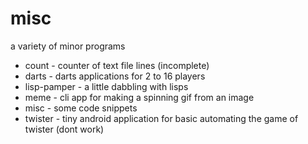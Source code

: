 # misc
a variety of minor programs

- count - counter of text file lines (incomplete)
- darts - darts applications for 2 to 16 players
- lisp-pamper - a little dabbling with lisps
- meme - cli app for making a spinning gif from an image
- misc - some code snippets
- twister - tiny android application for basic automating the game of twister (dont work)

